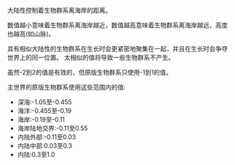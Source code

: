 大陆性控制着生物群系离海岸的距离。

数值越小意味着生物群系离海岸越近，数值越高意味着生物群系离海岸越远，高度也越高(如山脉)。

具有相似大陆性的生物群系在生长时会更紧密地聚集在一起，并且在生长时会争夺世界上的同一位置。
太相似的值将导致一些生物群系不产生。

虽然-2到2的值是有效的，但原版生物群系只使用-1到1的值。

主世界的原版生物群系使用这些范围内的值:

* 深海:-1.05至-0.455
* 海洋:-0.455至-0.19
* 海岸:-0.19至-0.11
* 海岸陆地交界:-0.11至0.55
* 内陆外部:-0.11至0.03
* 内陆中部:0.03至0.3
* 内陆:0.3至1.0
